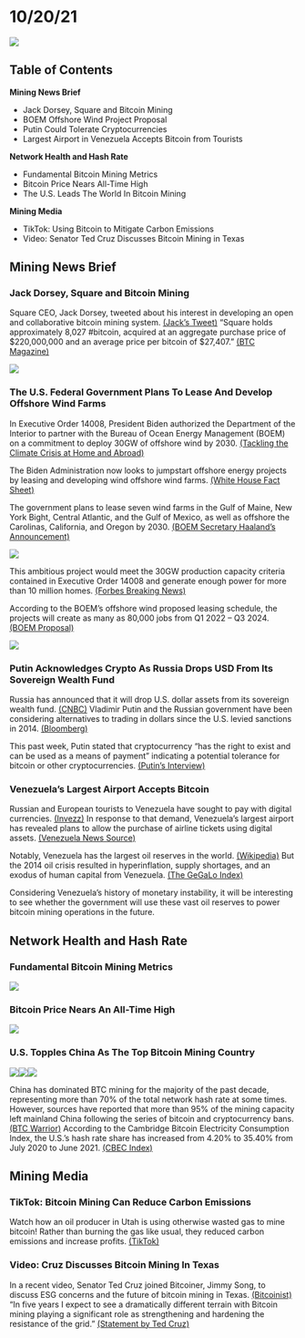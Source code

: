 # 10/20/21

![](https://miningstore.com/wp-content/uploads/2021/10/Featured-1024x576.png)

## **Table of Contents**

**Mining News Brief**

* Jack Dorsey, Square and Bitcoin Mining
* BOEM Offshore Wind Project Proposal
* Putin Could Tolerate Cryptocurrencies
* Largest Airport in Venezuela Accepts Bitcoin from Tourists

**Network Health and Hash Rate**

* Fundamental Bitcoin Mining Metrics
* Bitcoin Price Nears All-Time High
* The U.S. Leads The World In Bitcoin Mining

**Mining Media**

* TikTok: Using Bitcoin to Mitigate Carbon Emissions
* Video: Senator Ted Cruz Discusses Bitcoin Mining in Texas

## Mining News Brief

### Jack Dorsey, Square and Bitcoin Mining

Square CEO, Jack Dorsey, tweeted about his interest in developing an open and collaborative bitcoin mining system. [(Jack’s Tweet)](https://twitter.com/jack/status/1449110239442345995?s=10) “Square holds approximately 8,027 #bitcoin, acquired at an aggregate purchase price of $220,000,000 and an average price per bitcoin of $27,407.” [(BTC Magazine)](https://twitter.com/mcshane\_writes/status/1449021191604289536?s=10)

![](https://miningstore.com/wp-content/uploads/2021/10/1.png)

### The U.S. Federal Government Plans To Lease And Develop Offshore Wind Farms

In Executive Order 14008, President Biden authorized the Department of the Interior to partner with the Bureau of Ocean Energy Management (BOEM) on a commitment to deploy 30GW of offshore wind by 2030. [(Tackling the Climate Crisis at Home and Abroad)](https://www.whitehouse.gov/briefing-room/presidential-actions/2021/01/27/executive-order-on-tackling-the-climate-crisis-at-home-and-abroad/)

The Biden Administration now looks to jumpstart offshore energy projects by leasing and developing wind offshore wind farms. [(White House Fact Sheet)](https://www.whitehouse.gov/briefing-room/statements-releases/2021/03/29/fact-sheet-biden-administration-jumpstarts-offshore-wind-energy-projects-to-create-jobs/) &#x20;

The government plans to lease seven wind farms in the Gulf of Maine, New York Bight, Central Atlantic, and the Gulf of Mexico, as well as offshore the Carolinas, California, and Oregon by 2030. [(BOEM Secretary Haaland’s Announcement)](https://www.doi.gov/pressreleases/secretary-haaland-outlines-ambitious-offshore-wind-leasing-strategy)

![](https://miningstore.com/wp-content/uploads/2021/10/2.png)

This ambitious project would meet the 30GW production capacity criteria contained in Executive Order 14008 and generate enough power for more than 10 million homes. [(Forbes Breaking News)](https://www.forbes.com/sites/joewalsh/2021/10/13/heres-where-the-biden-administration-hopes-to-build-massive-offshore-wind-farms/?sh=2414ff3941bd)

According to the BOEM’s offshore wind proposed leasing schedule, the projects will create as many as 80,000 jobs from Q1 2022 – Q3 2024. [(BOEM Proposal)](https://www.boem.gov/sites/default/files/documents/renewable-energy/state-activities/OSW-Proposed-Leasing-Schedule.pdf)

![](https://miningstore.com/wp-content/uploads/2021/10/3.png)

### Putin Acknowledges Crypto As Russia Drops USD From Its Sovereign Wealth Fund

Russia has announced that it will drop U.S. dollar assets from its sovereign wealth fund. [(CNBC)](https://www.cnbc.com/2021/06/03/russia-to-remove-dollar-assets-from-national-wealth-fund.html) Vladimir Putin and the Russian government have been considering alternatives to trading in dollars since the U.S. levied sanctions in 2014. [(Bloomberg)](https://www.bloomberg.com/news/articles/2021-10-14/putin-defends-cryptocurrencies-amid-global-regulation-push)&#x20;

This past week, Putin stated that cryptocurrency “has the right to exist and can be used as a means of payment” indicating a potential tolerance for bitcoin or other cryptocurrencies. [(Putin’s Interview)](http://kremlin.ru/events/president/news/66920)

### Venezuela’s Largest Airport Accepts Bitcoin

Russian and European tourists to Venezuela have sought to pay with digital currencies. [(Invezz)](https://invezz.com/news/2021/10/13/venezuelas-largest-airport-to-start-supporting-bitcoin-btc-payments/) In response to that demand, Venezuela’s largest airport has revealed plans to allow the purchase of airline tickets using digital assets. [(Venezuela News Source)](https://elsiglo.com.ve/2021/10/09/freddy-borges-director-del-aeropuerto-internacional-de-maiquetia/)

Notably, Venezuela has the largest oil reserves in the world. [(Wikipedia)](https://en.wikipedia.org/wiki/Oil\_reserves\_in\_Venezuela) But the 2014 oil crisis resulted in hyperinflation, supply shortages, and an exodus of human capital from Venezuela. [(The GeGaLo Index)](https://www.sciencedirect.com/science/article/pii/S2211467X19300999?via%3Dihub)

Considering Venezuela’s history of monetary instability, it will be interesting to see whether the government will use these vast oil reserves to power bitcoin mining operations in the future.

## Network Health and Hash Rate

### **Fundamental Bitcoin Mining Metrics**

![](https://miningstore.com/wp-content/uploads/2021/10/4.png)

### **Bitcoin Price Nears An All-Time High**

![](https://miningstore.com/wp-content/uploads/2021/10/6.png)

### **U.S. Topples China As The Top Bitcoin Mining Country**

![](https://miningstore.com/wp-content/uploads/2021/10/8.png)![](https://miningstore.com/wp-content/uploads/2021/10/8.png)![](https://miningstore.com/wp-content/uploads/2021/10/9.png)

China has dominated BTC mining for the majority of the past decade, representing more than 70% of the total network hash rate at some times. However, sources have reported that more than 95% of the mining capacity left mainland China following the series of bitcoin and cryptocurrency bans. [(BTC Warrior)](https://bitcoinwarrior.net/2021/10/breaking-united-states-overtakes-china-to-become-the-leading-bitcoin-mining-hub/)  According to the Cambridge Bitcoin Electricity Consumption Index, the U.S.’s hash rate share has increased from 4.20% to 35.40% from July 2020 to June 2021. [(CBEC Index)](https://cbeci.org/mining\_map)

## Mining Media

### **TikTok: Bitcoin Mining Can Reduce Carbon Emissions**

Watch how an oil producer in Utah is using otherwise wasted gas to mine bitcoin! Rather than burning the gas like usual, they reduced carbon emissions and increase profits. [(TikTok)](https://www.tiktok.com/@jpbaric/video/6990075176578747653?is\_copy\_url=1\&is\_from\_webapp=v1)

### **Video: Cruz Discusses Bitcoin Mining In Texas**

In a recent video, Senator Ted Cruz joined Bitcoiner, Jimmy Song, to discuss ESG concerns and the future of bitcoin mining in Texas. [(Bitcoinist)](https://bitcoinist.com/ted-cruz-said-bitcoin-will-strengthen-texas-electrical-grid-what-does-he-mean/) “In five years I expect to see a dramatically different terrain with Bitcoin mining playing a significant role as strengthening and hardening the resistance of the grid.” [(Statement by Ted Cruz)](https://youtu.be/8NbFiqIf7yE)
